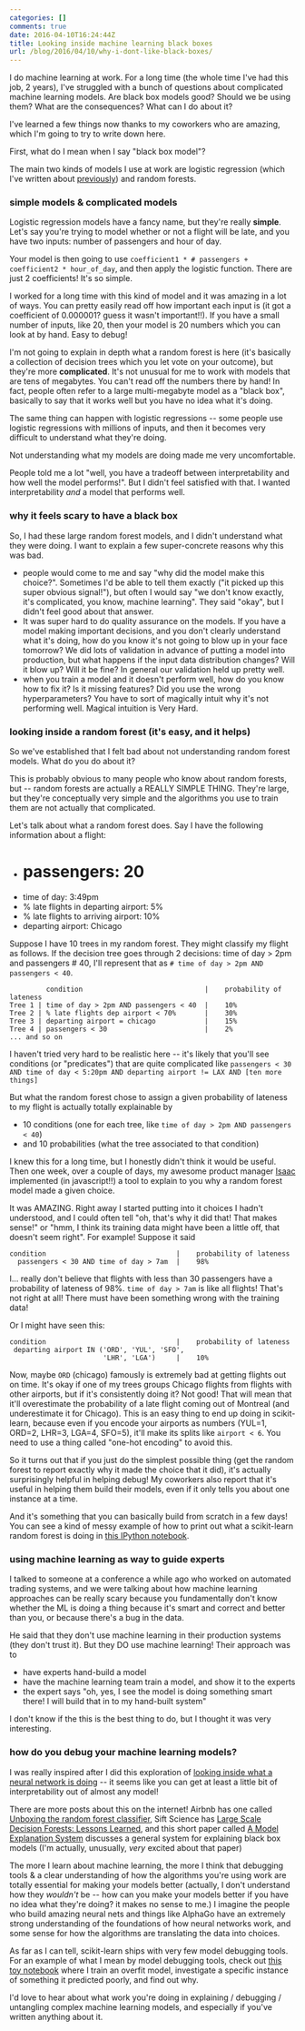 ```yaml
---
categories: []
comments: true
date: 2016-04-10T16:24:44Z
title: Looking inside machine learning black boxes
url: /blog/2016/04/10/why-i-dont-like-black-boxes/
---
```


I do machine learning at work. For a long time (the whole time I've had this job, 2 years), I've struggled with a bunch of questions about complicated machine learning models. Are black box models good? Should we be using them? What are the consequences? What can I do about it?

I've learned a few things now thanks to my coworkers who are amazing, which I'm going to try to write down here.

First, what do I mean when I say "black box model"?

The main two kinds of models I use at work are logistic regression (which I've written about [previously](/blog/2014/11/17/fun-with-machine-learning-logistic-regression/)) and random forests.

### simple models & complicated models

Logistic regression models have a fancy name, but they're really **simple**. Let's say you're trying to model whether or not a flight will be late, and you have two inputs: number of passengers and hour of day. 

Your model is then going to use `coefficient1 * # passengers + coefficient2 * hour_of_day`, and then apply the logistic function. There are just 2 coefficients! It's so simple.

I worked for a long time with this kind of model and it was amazing in a lot of ways. You can pretty easily read off how important each input is (it got a coefficient of 0.000001? guess it wasn't important!!). If you have a small number of inputs, like 20, then your model is 20 numbers which you can look at by hand. Easy to debug!

I'm not going to explain in depth what a random forest is here (it's basically a collection of decision trees which you let vote on your outcome), but they're more **complicated**. It's not unusual for me to work with models that are tens of megabytes. You can't read off the numbers there by hand! In fact, people often refer to a large multi-megabyte model as a "black box", basically to say that it works well but you have no idea what it's doing.

The same thing can happen with logistic regressions -- some people use logistic regressions with millions of inputs, and then it becomes very difficult to understand what they're doing.

Not understanding what my models are doing made me very uncomfortable.

People told me a lot "well, you have a tradeoff between interpretability and how well the model performs!". But I didn't feel satisfied with that. I wanted interpretability *and* a model that performs well.

### why it feels scary to have a black box

So, I had these large random forest models, and I didn't understand what they were doing. I want to explain a few super-concrete reasons why this was bad.

* people would come to me and say "why did the model make this choice?". Sometimes I'd be able to tell them exactly ("it picked up this super obvious signal!"), but often I would say "we don't know exactly, it's complicated, you know, machine learning". They said "okay", but I didn't feel good about that answer.
* It was super hard to do quality assurance on the models. If you have a model making important decisions, and you don't clearly understand what it's doing, how do you know it's not going to blow up in your face tomorrow? We did lots of validation in advance of putting a model into production, but what happens if the input data distribution changes? Will it blow up? Will it be fine? In general our validation held up pretty well.
* when you train a model and it doesn't perform well, how do you know how to fix it? Is it missing features? Did you use the wrong hyperparameters? You have to sort of magically intuit why it's not performing well. Magical intuition is Very Hard.

### looking inside a random forest (it's easy, and it helps)

So we've established that I felt bad about not understanding random forest models. What do you do about it?

This is probably obvious to many people who know about random forests, but -- random forests are actually a REALLY SIMPLE THING. They're large, but they're conceptually very simple and the algorithms you use to train them are not actually that complicated.

Let's talk about what a random forest does. Say I have the following information about a flight:

* # passengers: 20
* time of day: 3:49pm
* % late flights in departing airport: 5%
* % late flights to arriving airport: 10%
* departing airport: Chicago

Suppose I have 10 trees in my random forest. They might classify my flight as follows. If the decision tree goes through 2 decisions: time of day > 2pm and passengers # 40, I'll represent that as `# time of day > 2pm AND passengers < 40`.

```
         condition                              |    probability of lateness
Tree 1 | time of day > 2pm AND passengers < 40  |    10%
Tree 2 | % late flights dep airport < 70%       |    30%
Tree 3 | departing airport = chicago            |    15%
Tree 4 | passengers < 30                        |    2%
... and so on
```

I haven't tried very hard to be realistic here -- it's likely that you'll see conditions (or "predicates") that are quite complicated like `passengers < 30 AND time of day < 5:20pm AND departing airport != LAX AND [ten more things]`

But what the random forest chose to assign a given probability of lateness to my flight is actually totally explainable by

* 10 conditions (one for each tree, like `time of day > 2pm AND passengers < 40`)
* and 10 probabilities (what the tree associated to that condition)

I knew this for a long time, but I honestly didn't think it would be useful. Then one week, over a couple of days, my awesome product manager [Isaac](https://twitter.com/isaach) implemented (in javascript!!) a tool to explain to you why a random forest model made a given choice.

It was AMAZING. Right away I started putting into it choices I hadn't understood, and I could often tell "oh, that's why it did that! That makes sense!" or "hmm, I think its training data might have been a little off, that doesn't seem right". For example! Suppose it said

```
condition                                |    probability of lateness
  passengers < 30 AND time of day > 7am  |    98%
```

I... really don't believe that flights with less than 30 passengers have a probability of lateness of 98%. `time of day > 7am` is like all flights! That's not right at all! There must have been something wrong with the training data!

Or I might have seen this:

```
condition                                |    probability of lateness
 departing airport IN ('ORD', 'YUL', 'SFO',
                       'LHR', 'LGA')     |    10%
```

Now, maybe `ORD` (chicago) famously is extremely bad at getting flights out on time. It's okay if one of my trees groups Chicago flights from flights with other airports, but if it's consistently doing it? Not good! That will mean that it'll overestimate the probability of a late flight coming out of Montreal (and underestimate it for Chicago). This is an easy thing to end up doing in scikit-learn, because even if you encode your airports as numbers (YUL=1, ORD=2, LHR=3, LGA=4, SFO=5), it'll make its splits like `airport < 6`. You need to use a thing called "one-hot encoding" to avoid this.

So it turns out that if you just do the simplest possible thing (get the random forest to report exactly why it made the choice that it did), it's actually surprisingly helpful in helping debug! My coworkers also report that it's useful in helping them build their models, even if it only tells you about one instance at a time.

And it's something that you can basically build from scratch in a few days! You can see a kind of messy example of how to print out what a scikit-learn random forest is doing in [this IPython notebook](https://github.com/jvns/forestspy/blob/afea31e545d8a8818ef502f68a5fe8bc48c1c43c/inspecting%20random%20forest%20models.ipynb).

### using machine learning as way to guide experts

I talked to someone at a conference a while ago who worked on automated trading systems, and we were talking about how machine learning approaches can be really scary because you fundamentally don't know whether the ML is doing a thing because it's smart and correct and better than you, or because there's a bug in the data.

He said that they don't use machine learning in their production systems (they don't trust it). But they DO use machine learning! Their approach was to

* have experts hand-build a model
* have the machine learning team train a model, and show it to the experts
* the expert says "oh, yes, I see the model is doing something smart there! I will build that in to my hand-built system"

I don't know if the this is the best thing to do, but I thought it was very interesting.

### how do you debug your machine learning models?

I was really inspired after I did this exploration of [looking inside what a neural network is doing](https://codewords.recurse.com/issues/five/why-do-neural-networks-think-a-panda-is-a-vulture) -- it seems like you can get at least a little bit of interpretability out of almost any model!

There are more posts about this on the internet! Airbnb has one called [Unboxing the random forest classifier](http://nerds.airbnb.com/unboxing-the-random-forest-classifier/), Sift Science has [Large Scale Decision Forests: Lessons Learned](http://blog.siftscience.com/blog/2015/large-scale-decision-forests-lessons-learned), and this short paper called [A Model Explanation System](http://www.blackboxworkshop.org/pdf/Turner2015_MES.pdf) discusses a general system for explaining black box models (I'm actually, unusually, *very* excited about that paper)

The more I learn about machine learning, the more I think that debugging tools & a clear understanding of how the algorithms you're using work are totally essential for making your models better (actually, I don't understand how they *wouldn't* be -- how can you make your models better if you have no idea what they're doing? it makes no sense to me.) I imagine the people who build amazing neural nets and things like AlphaGo have an extremely strong understanding of the foundations of how neural networks work, and some sense for how the algorithms are translating the data into choices.

As far as I can tell, scikit-learn ships with very few model debugging tools. For an example of what I mean by model debugging tools, check out [this toy notebook](https://github.com/jvns/forestspy/blob/afea31e545d8a8818ef502f68a5fe8bc48c1c43c/inspecting%20random%20forest%20models.ipynb) where I train an overfit model, investigate a specific instance of something it predicted poorly, and find out why.

I'd love to hear about what work you're doing in explaining / debugging / untangling complex machine learning models, and especially if you've written anything about it.